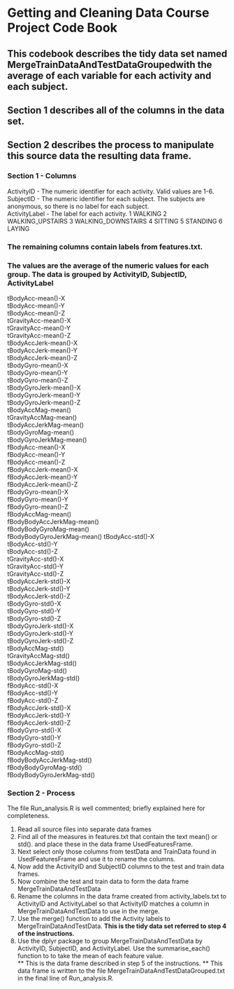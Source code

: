 # Getting and Cleaning Data Course Project Code Book
## This codebook describes the tidy data set named MergeTrainDataAndTestDataGroupedwith the average of each variable for each activity and each subject.  
## Section 1 describes all of the columns in the data set.
## Section 2 describes the process to manipulate this source data the resulting  data frame.

### Section 1 - Columns

ActivityID - The numeric identifier for each activity.  Valid values are 1-6.                  
SubjectID - The numeric identifier for each subject.  The subjects are anonymous, so there is no label for each subject.                   
ActivityLabel - The label for each activity.
 1 WALKING
 2 WALKING_UPSTAIRS
 3 WALKING_DOWNSTAIRS
 4 SITTING
 5 STANDING
 6 LAYING

### The remaining columns contain labels from features.txt.  
### The values are the average of the numeric values for each group.  The data is grouped by ActivityID, SubjectID, ActivityLabel
tBodyAcc-mean()-X           
tBodyAcc-mean()-Y           
tBodyAcc-mean()-Z          
tGravityAcc-mean()-X        
tGravityAcc-mean()-Y        
tGravityAcc-mean()-Z       
tBodyAccJerk-mean()-X       
tBodyAccJerk-mean()-Y       
tBodyAccJerk-mean()-Z      
tBodyGyro-mean()-X          
tBodyGyro-mean()-Y          
tBodyGyro-mean()-Z         
tBodyGyroJerk-mean()-X      
tBodyGyroJerk-mean()-Y      
tBodyGyroJerk-mean()-Z     
tBodyAccMag-mean()          
tGravityAccMag-mean()       
tBodyAccJerkMag-mean()     
tBodyGyroMag-mean()         
tBodyGyroJerkMag-mean()     
fBodyAcc-mean()-X          
fBodyAcc-mean()-Y           
fBodyAcc-mean()-Z           
fBodyAccJerk-mean()-X      
fBodyAccJerk-mean()-Y       
fBodyAccJerk-mean()-Z       
fBodyGyro-mean()-X         
fBodyGyro-mean()-Y          
fBodyGyro-mean()-Z          
fBodyAccMag-mean()         
fBodyBodyAccJerkMag-mean()  
fBodyBodyGyroMag-mean()     
fBodyBodyGyroJerkMag-mean()
tBodyAcc-std()-X            
tBodyAcc-std()-Y            
tBodyAcc-std()-Z           
tGravityAcc-std()-X         
tGravityAcc-std()-Y         
tGravityAcc-std()-Z        
tBodyAccJerk-std()-X        
tBodyAccJerk-std()-Y        
tBodyAccJerk-std()-Z       
tBodyGyro-std()-X           
tBodyGyro-std()-Y           
tBodyGyro-std()-Z          
tBodyGyroJerk-std()-X       
tBodyGyroJerk-std()-Y       
tBodyGyroJerk-std()-Z      
tBodyAccMag-std()           
tGravityAccMag-std()        
tBodyAccJerkMag-std()      
tBodyGyroMag-std()          
tBodyGyroJerkMag-std()      
fBodyAcc-std()-X           
fBodyAcc-std()-Y            
fBodyAcc-std()-Z            
fBodyAccJerk-std()-X       
fBodyAccJerk-std()-Y        
fBodyAccJerk-std()-Z        
fBodyGyro-std()-X          
fBodyGyro-std()-Y           
fBodyGyro-std()-Z           
fBodyAccMag-std()          
fBodyBodyAccJerkMag-std()   
fBodyBodyGyroMag-std()      
fBodyBodyGyroJerkMag-std() 

### Section 2 - Process

The file Run_analysis.R is well commented; briefly explained here for completeness.

1) Read all source files into separate data frames
2) Find all of the measures in features.txt that contain the text mean() or std().
and place these in the data frame UsedFeaturesFrame.
3) Next select only those columns from testData and TrainData found in UsedFeaturesFrame and use it to rename the columns.
4) Now add the ActivityID and SubjectID columns to the test and train data frames.
5) Now combine the test and train data to form the data frame MergeTrainDataAndTestData
6) Rename the columns in the data frame created from activity_labels.txt to ActivityID and ActivityLabel so that ActivityID matches a column in MergeTrainDataAndTestData to use in the merge.
7) Use the merge() function to add the Activity labels to MergeTrainDataAndTestData.
**This is the tidy data set referred to step 4 of the instructions.**
8) Use the dplyr package to group MergeTrainDataAndTestData by ActivityID, SubjectID, and ActivityLabel.  Use the summarise_each() function to to take the mean of each feature value.  
** This is the data frame described in step 5 of the instructions. **
This data frame is written to the file MergeTrainDataAndTestDataGrouped.txt in the final line of Run_analysis.R.